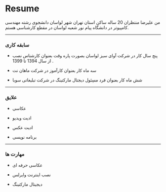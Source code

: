 # Resume
من علیرضا منتظران 20 ساله ساکن استان تهران شهر لواسان دانشجوی رشته مهندسی کامپیوتر در دانشگاه پیام نور شعبه لواسان در مقطع کارشناسی هستم.

----------

### سابقه کاری

+ پنج سال کار در شرکت آوای سبز لواسان بصورت پاره وقت بعنوان کارشناس نصب از سال 1394 تا 1399 .

+ سه ماه کار بعنوان کارآموز در شرکت ماهان نت 

+ شش ماه کار بعنوان فرد مسِئول دیجتال مارکتینگ در شرکت تبلیغاتی سوبا

----------

### علایق

+ عکاسی

+ ادیت ویدیو

+ ادیت عکس

+ برنامه نویسی

----------

### مهارت ها

+ عکاسی حرفه ای

+ نصب اینترنت وایرلس

+ دیجیتال مارکتینگ
